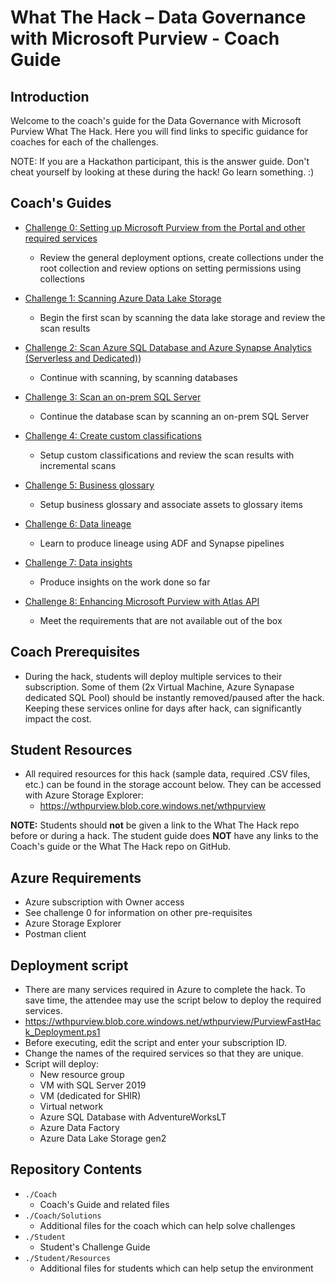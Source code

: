 # What The Hack – Data Governance with Microsoft Purview - Coach Guide

## Introduction

Welcome to the coach's guide for the Data Governance with Microsoft Purview What The Hack. Here you will find links to specific guidance for coaches for each of the challenges.

NOTE: If you are a Hackathon participant, this is the answer guide. Don't cheat yourself by looking at these during the hack! Go learn something. :)

## Coach's Guides

- [Challenge 0: Setting up Microsoft Purview from the Portal and other required services](./Solution0.md)
	 - Review the general deployment options, create collections under the root collection and review options on setting permissions using collections

- [Challenge 1: Scanning Azure Data Lake Storage](./Solution1.md)
	 - Begin the first scan by scanning the data lake storage and review the scan results

- [Challenge 2: Scan Azure SQL Database and Azure Synapse Analytics (Serverless and Dedicated)](./Solution2.md))
	 - Continue with scanning, by scanning databases

- [Challenge 3: Scan an on-prem SQL Server](./Solution3.md)
	 - Continue the database scan by scanning an on-prem SQL Server

- [Challenge 4: Create custom classifications](./Solution4.md)
	 - Setup custom classifications and review the scan results with incremental scans

- [Challenge 5: Business glossary](./Solution5.md)
	 - Setup business glossary and associate assets to glossary items

- [Challenge 6: Data lineage](./Solution6.md)
	 - Learn to produce lineage using ADF and Synapse pipelines

- [Challenge 7: Data insights](./Solution7.md)
	 - Produce insights on the work done so far

- [Challenge 8: Enhancing Microsoft Purview with Atlas API](./Solution8.md)
	 - Meet the requirements that are not available out of the box

## Coach Prerequisites
- During the hack, students will deploy multiple services to their subscription. Some of them (2x Virtual Machine, Azure Synapase dedicated SQL Pool) should be instantly removed/paused after the hack. Keeping these services online for days after hack, can significantly impact the cost.

## Student Resources
- All required resources for this hack (sample data, required .CSV files, etc.) can be found in the storage account below. They can be accessed with Azure Storage Explorer:
    - https://wthpurview.blob.core.windows.net/wthpurview

**NOTE:** Students should **not** be given a link to the What The Hack repo before or during a hack. The student guide does **NOT** have any links to the Coach's guide or the What The Hack repo on GitHub.

## Azure Requirements

- Azure subscription with Owner access
- See challenge 0 for information on other pre-requisites
- Azure Storage Explorer
- Postman client

## Deployment script

- There are many services required in Azure to complete the hack. To save time, the attendee may use the script below to deploy the required services.
- https://wthpurview.blob.core.windows.net/wthpurview/PurviewFastHack_Deployment.ps1
- Before executing, edit the script and enter your subscription ID.
- Change the names of the required services so that they are unique.
- Script will deploy:
  - New resource group
  - VM with SQL Server 2019
  - VM (dedicated for SHIR)
  - Virtual network
  - Azure SQL Database with AdventureWorksLT
  - Azure Data Factory
  - Azure Data Lake Storage gen2


## Repository Contents

- `./Coach`
  - Coach's Guide and related files
- `./Coach/Solutions`
  - Additional files for the coach which can help solve challenges
- `./Student`
  - Student's Challenge Guide
- `./Student/Resources`
  - Additional files for students which can help setup the environment
